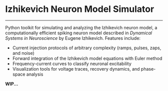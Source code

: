 # Izhikevich Neuron Model Simulator
---
Python toolkit for simulating and analyzing the Izhikevich neuron model, a computationally efficient spiking neuron model described in *Dynamical Systems in Neuroscience* by Eugene Izhikevich. Features include:
- Current injection protocols of arbitrary complexity (ramps, pulses, zaps, and noise)
- Forward integration of the Izhikevich model equations with Euler method
- Frequency-current curves to classify neuronal excitability
- Visualization tools for voltage traces, recovery dynamics, and phase-space analysis
  
**WIP...**
